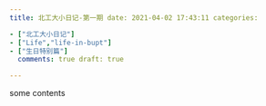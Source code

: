 ```yaml
---
title: 北工大小日记-第一期 date: 2021-04-02 17:43:11 categories:

- ["北工大小日记"]
- ["Life","life-in-bupt"]
- ["生日特别篇"]
  comments: true draft: true

---
```


some contents

